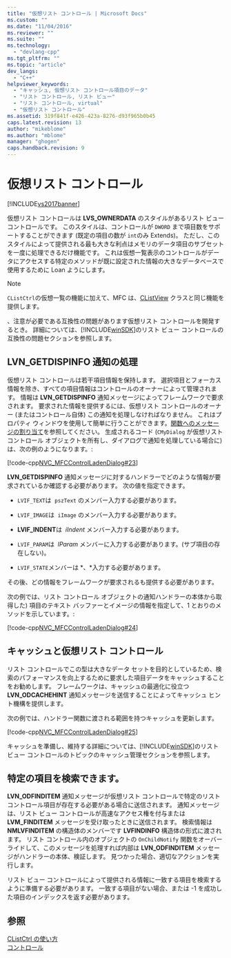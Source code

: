 ```yaml
---
title: "仮想リスト コントロール | Microsoft Docs"
ms.custom: ""
ms.date: "11/04/2016"
ms.reviewer: ""
ms.suite: ""
ms.technology: 
  - "devlang-cpp"
ms.tgt_pltfrm: ""
ms.topic: "article"
dev_langs: 
  - "C++"
helpviewer_keywords: 
  - "キャッシュ, 仮想リスト コントロール項目のデータ"
  - "リスト コントロール, リスト ビュー"
  - "リスト コントロール, virtual"
  - "仮想リスト コントロール"
ms.assetid: 319f841f-e426-423a-8276-d93f965b0b45
caps.latest.revision: 13
author: "mikeblome"
ms.author: "mblome"
manager: "ghogen"
caps.handback.revision: 9
---
```

# 仮想リスト コントロール
[!INCLUDE[vs2017banner](../assembler/inline/includes/vs2017banner.md)]

仮想リスト コントロールは **LVS\_OWNERDATA** のスタイルがあるリスト ビュー コントロールです。  このスタイルは、コントロールが `DWORD` まで項目数をサポートすることができます \(既定の項目の数が `int`のみ Extends\)。  ただし、このスタイルによって提供される最も大きな利点はメモリのデータ項目のサブセットを一度に処理できるだけ機能です。  これは仮想一覧表示のコントロールがデータにアクセスする特定のメソッドが既に設定された情報の大きなデータベースで使用するために Loan ようにします。  
  
> [!NOTE]
>  `CListCtrl`の仮想一覧の機能に加えて、MFC は、[CListView](../mfc/reference/clistview-class.md) クラスと同じ機能を提供します。  
  
 、注意が必要である互換性の問題があります仮想リスト コントロールを開発するとき。  詳細については、[!INCLUDE[winSDK](../atl/includes/winsdk_md.md)]のリスト ビュー コントロールの互換性の問題セクションを参照します。  
  
## LVN\_GETDISPINFO 通知の処理  
 仮想リスト コントロールは若干項目情報を保持します。  選択項目とフォーカス情報を除き、すべての項目情報はコントロールのオーナーによって管理されます。  情報は **LVN\_GETDISPINFO** 通知メッセージによってフレームワークで要求されます。  要求された情報を提供するには、仮想リスト コントロールのオーナー \(またはコントロール自体\) この通知を処理しなければなりません。  これはプロパティ ウィンドウを使用して簡単に行うことができます。[関数へのメッセージの割り当て](../Topic/Mapping%20Messages%20to%20Functions.md)を参照してください。  生成されるコード \(`CMyDialog` が仮想リスト コントロール オブジェクトを所有し、ダイアログで通知を処理している場合に\) は、次の例のようになります。:  
  
 [!code-cpp[NVC_MFCControlLadenDialog#23](../mfc/codesnippet/CPP/virtual-list-controls_1.cpp)]  
  
 **LVN\_GETDISPINFO** 通知メッセージに対するハンドラーでどのような情報が要求されているか確認する必要があります。  次の値を指定できます。  
  
-   `LVIF_TEXT`は  `pszText` のメンバー入力する必要があります。  
  
-   `LVIF_IMAGE`は  `iImage` のメンバー入力する必要があります。  
  
-   **LVIF\_INDENT**は  *iIndent* メンバー入力する必要があります。  
  
-   `LVIF_PARAM`は  *lParam* メンバーに入力する必要があります。\(サブ項目の存在しない\)。  
  
-   `LVIF_STATE`メンバーは *、*入力する必要があります。  
  
 その後、どの情報をフレームワークが要求されるも提供する必要があります。  
  
 次の例では、リスト コントロール オブジェクトの通知ハンドラーの本体から取得した\) 項目のテキスト バッファーとイメージの情報を指定して、1 とおりのメソッドを示しています。:  
  
 [!code-cpp[NVC_MFCControlLadenDialog#24](../mfc/codesnippet/CPP/virtual-list-controls_2.cpp)]  
  
## キャッシュと仮想リスト コントロール  
 リスト コントロールでこの型は大きなデータ セットを目的としているため、検索のパフォーマンスを向上するために要求した項目データをキャッシュすることをお勧めします。  フレームワークは、キャッシュの最適化に役立つ **LVN\_ODCACHEHINT** 通知メッセージを送信することによってキャッシュ ヒント機構を提供します。  
  
 次の例では、ハンドラー関数に渡される範囲を持つキャッシュを更新します。  
  
 [!code-cpp[NVC_MFCControlLadenDialog#25](../mfc/codesnippet/CPP/virtual-list-controls_3.cpp)]  
  
 キャッシュを準備し、維持する詳細については、[!INCLUDE[winSDK](../atl/includes/winsdk_md.md)]のリスト ビュー コントロールのトピックのキャッシュ管理セクションを参照します。  
  
## 特定の項目を検索できます。  
 **LVN\_ODFINDITEM** 通知メッセージが仮想リスト コントロールで特定のリスト コントロール項目が存在する必要がある場合に送信されます。  通知メッセージは、リスト ビュー コントロールが高速なアクセス権を付与または **LVM\_FINDITEM** メッセージを受け取ったときに送信されます。  検索情報は **NMLVFINDITEM** の構造体のメンバーです **LVFINDINFO** 構造体の形式に渡されます。  リスト コントロール内のオブジェクトの `OnChildNotify` 関数をオーバーライドして、このメッセージを処理すれば内部は **LVN\_ODFINDITEM** メッセージがハンドラーの本体、検証します。  見つかった場合、適切なアクションを実行します。  
  
 リスト ビュー コントロールによって提供される情報に一致する項目を検索するように準備する必要があります。  一致する項目がない場合、または \-1 を成功した項目のインデックスを返す必要があります。  
  
## 参照  
 [CListCtrl の使い方](../Topic/Using%20CListCtrl.md)   
 [コントロール](../mfc/controls-mfc.md)